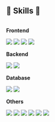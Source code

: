## 🔨  Skills 🔨
<div style="display:flex; flex-direction:column; align-items:flex-start;">
    <!-- Frontend -->
    <p><strong>Frontend</strong></p>
    <div>
        <img src="https://img.shields.io/badge/HTML5-E34F26?style=flat-round&logo=html5&logoColor=white" > 
        <img src="https://img.shields.io/badge/CSS-1572B6?style=flat-round&logo=css3&logoColor=white"> 
        <img src="https://img.shields.io/badge/JavaScript-FF9A00?style=flat-round&logo=JavaScript&logoColor=white"> 
        <img src="https://img.shields.io/badge/React.js-6EC0EB?style=flat-round&logo=React&logoColor=white"> 
    </div>
    <!-- Backend -->
    <p><strong>Backend</strong></p>
    <div>
        <img src="https://img.shields.io/badge/Node.js-339933?style=flat-round&logo=Node.js&logoColor=white"> 
        <img src="https://img.shields.io/badge/python-3776AB?style=flat-round&logo=python&logoColor=white"> 
    </div>
    <!-- Database -->
    <p><strong>Database</strong></p>
    <div>
        <img src="https://img.shields.io/badge/oracle-F80000?style=flat-round&logo=oracle&logoColor=white"> 
        <img src="https://img.shields.io/badge/mysql-4479A1?style=flat-round&logo=mysql&logoColor=white"> 
    </div>
    <!-- Others -->
    <p><strong>Others</strong></p>
    <div>
      <img src="https://img.shields.io/badge/bootstrap-7952B3?style=flat-round&logo=bootstrap&logoColor=white">
      <img src="https://camo.githubusercontent.com/9703f87cb52c8ed6ed02c96d1b2323c813ac47be6873ebe2c587d7e5134602f5/68747470733a2f2f696d672e736869656c64732e696f2f62616467652f41646f62652050686f746f73686f702d3331413846463f7374796c653d666c61742d726f756e64266c6f676f3d41646f62652050686f746f73686f70266c6f676f436f6c6f723d7768697465"
          >
      <img src="https://camo.githubusercontent.com/000017cbb52b5a50a725ba6d77ce2cc1c24dd6b3af08b56f3de507b6c48e7203/68747470733a2f2f696d672e736869656c64732e696f2f62616467652f41646f626520496c6c7573747261746f722d4646394130303f7374796c653d666c61742d726f756e64266c6f676f3d41646f626520496c6c7573747261746f72266c6f676f436f6c6f723d7768697465"
          >
      <img src="https://camo.githubusercontent.com/b96967a8b25cbbee422d7e1d3f44642e6160c4184b95ab5fb5f57351d6b00f9e/68747470733a2f2f696d672e736869656c64732e696f2f62616467652f41646f6265205072656d696572652050726f2d3939393946463f7374796c653d666c61742d726f756e64266c6f676f3d41646f6265205072656d696572652050726f266c6f676f436f6c6f723d7768697465"
          >
      <img src="https://camo.githubusercontent.com/b96967a8b25cbbee422d7e1d3f44642e6160c4184b95ab5fb5f57351d6b00f9e/68747470733a2f2f696d672e736869656c64732e696f2f62616467652f41646f6265205072656d696572652050726f2d3939393946463f7374796c653d666c61742d726f756e64266c6f676f3d41646f6265205072656d696572652050726f266c6f676f436f6c6f723d7768697465"
          >
      <img src="https://img.shields.io/badge/Adobe AfterEffects-9999FF?style=flat-round&logo=Adobe After Effects&logoColor=white"
          >
</div><br>
</div>

<!--
**iimmuunnee/iimmuunnee** is a ✨ _special_ ✨ repository because its `README.md` (this file) appears on your GitHub profile.

Here are some ideas to get you started:

- 🔭 I’m currently working on ...
- 🌱 I’m currently learning ...
- 👯 I’m looking to collaborate on ...
- 🤔 I’m looking for help with ...
- 💬 Ask me about ...
- 📫 How to reach me: ...
- 😄 Pronouns: ...
- ⚡ Fun fact: ...
-->
